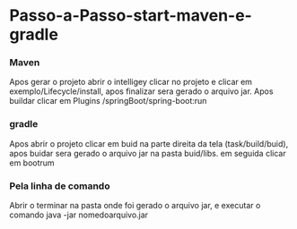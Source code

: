 # Passo-a-Passo-start-maven-e-gradle

### Maven
Apos gerar o projeto abrir o intelligey clicar no projeto e clicar em exemplo/Lifecycle/install, apos finalizar sera gerado o arquivo jar. Apos buildar clicar em Plugins /springBoot/spring-boot:run


### gradle
Apos abrir o projeto clicar em buid na parte direita da tela (task/build/buid), apos buidar sera gerado o arquivo jar na pasta buid/libs. em seguida clicar em bootrum

### Pela linha de comando
Abrir o terminar na pasta onde foi gerado o arquivo jar, e executar o comando java -jar nomedoarquivo.jar
